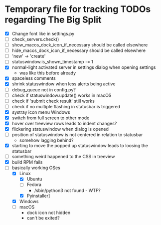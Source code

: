 # Temporary file for tracking TODOs regarding The Big Split

- [x] Change font like in settings.py
- [ ] check_servers.check()
- [ ] show_macos_dock_icon_if_necessary should be called elsewhere
- [ ] hide_macos_dock_icon_if_necessary should be called elsewhere
- [ ] 'new' -> 'create'
- [ ] statuswindow.is_shown_timestamp -= 1
- [x] normal-light activated server in settings dialog when opening settings
  - was like this before already
- [x] spaceless comments
- [x] shrink statuswindow when less alerts being active
- [ ] debug_queue not in config.py?
- [ ] check if statuswindow.update() works in macOS
- [ ] check if 'submit check result' still works
- [ ] check if no multiple flashing in statusbar is triggered
- [x] systray icon menu Windows
- [x] switch from full screen to other mode
- [x] hover over treeview rows leads to indent changes?
- [x] flickering statuswindow when dialog is opened
- [ ] position of statuswindow is not centered in relation to statusbar
  - somehow lagging behind?
- [x] starting to move the popped up statuswindow leads to loosing the statusbar
- [ ] something weird happened to the CSS in treeview
- [x] build RPM fails
- [ ] basically working OSes
  - [x] Linux
    - [x] Ubuntu
    - [ ] Fedora
      -  /sbin/python3 not found - WTF?
    - [x] Pyinstaller]
  - [x] Windows
  - [ ] macOS
    - dock icon not hidden
    - can't be exited?
